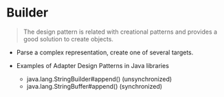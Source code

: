 # Builder

> The design pattern is related with creational patterns and provides a good solution to create objects.

- Parse a complex representation, create one of several targets.

- Examples of Adapter Design Patterns in Java libraries
    - java.lang.StringBuilder#append() (unsynchronized)
    - java.lang.StringBuffer#append() (synchronized)